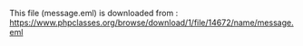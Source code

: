 This file (message.eml) is downloaded from : https://www.phpclasses.org/browse/download/1/file/14672/name/message.eml
